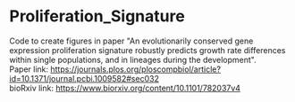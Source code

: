 # Proliferation_Signature
Code to create figures in paper "An evolutionarily conserved gene expression proliferation signature robustly predicts growth rate differences within single populations, and in lineages during the development".  
Paper link: https://journals.plos.org/ploscompbiol/article?id=10.1371/journal.pcbi.1009582#sec032  
bioRxiv link: https://www.biorxiv.org/content/10.1101/782037v4  
